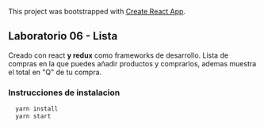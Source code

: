 This project was bootstrapped with [Create React App](https://github.com/facebookincubator/create-react-app).

## Laboratorio 06 - Lista

Creado con react **y redux** como frameworks de desarrollo. Lista de compras en la que puedes añadir productos y comprarlos, ademas muestra el total en "Q" de tu compra.

### Instrucciones de instalacion
```bash
  yarn install
  yarn start
```